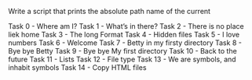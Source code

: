 Write a script that prints the absolute path name of the current

Task 0 - Where am I?
Task 1 - What’s in there?
Task 2 - There is no place liek home
Task 3 - The long Format
Task 4 - Hidden files
Task 5 - I love numbers
Task 6 - Welcome
Task 7 - Betty in my firsty directory
Task 8 - Bye bye Betty
Task 9 - Bye bye My first directory
Task 10 - Back to the future
Task 11 - Lists
Task 12 - File type
Task 13 - We are symbols, and inhabit symbols
Task 14 - Copy HTML files 

